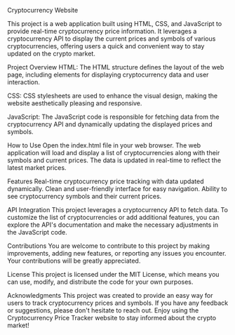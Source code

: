 Cryptocurrency Website

This project is a web application built using HTML, CSS, and JavaScript to provide real-time cryptocurrency price information. It leverages a cryptocurrency API to display the current prices and symbols of various cryptocurrencies, offering users a quick and convenient way to stay updated on the crypto market.

Project Overview
HTML: The HTML structure defines the layout of the web page, including elements for displaying cryptocurrency data and user interaction.

CSS: CSS stylesheets are used to enhance the visual design, making the website aesthetically pleasing and responsive.

JavaScript: The JavaScript code is responsible for fetching data from the cryptocurrency API and dynamically updating the displayed prices and symbols.

How to Use
Open the index.html file in your web browser.
The web application will load and display a list of cryptocurrencies along with their symbols and current prices.
The data is updated in real-time to reflect the latest market prices.

Features
Real-time cryptocurrency price tracking with data updated dynamically.
Clean and user-friendly interface for easy navigation.
Ability to see cryptocurrency symbols and their current prices.

API Integration
This project leverages a cryptocurrency API to fetch data. To customize the list of cryptocurrencies or add additional features, you can explore the API's documentation and make the necessary adjustments in the JavaScript code.

Contributions
You are welcome to contribute to this project by making improvements, adding new features, or reporting any issues you encounter. Your contributions will be greatly appreciated.

License
This project is licensed under the MIT License, which means you can use, modify, and distribute the code for your own purposes.

Acknowledgments
This project was created to provide an easy way for users to track cryptocurrency prices and symbols. If you have any feedback or suggestions, please don't hesitate to reach out. Enjoy using the Cryptocurrency Price Tracker website to stay informed about the crypto market!
